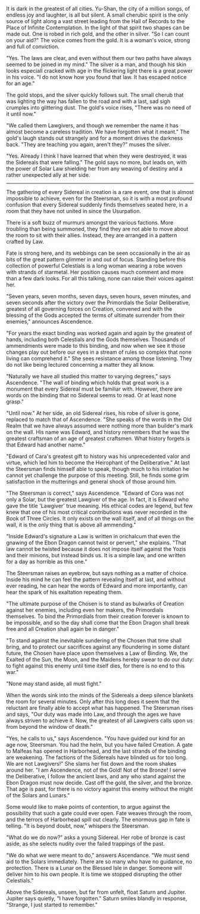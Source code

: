 It is dark in the greatest of all cities. Yu-Shan, the city of a million songs, of endless joy and laughter, is all but silent. A small cherubic spirit is the only source of light along a vast street leading from the Hall of Records to the Place of Infinite Contemplation. In the light of that spirit two shapes can be made out. One is robed in rich gold, and the other in silver. "So I can count on your aid?" The voice comes from the gold. It is a woman's voice, strong and full of conviction.

"Yes. The laws are clear, and even without them our two paths have always seemed to be joined in my mind." The silver is a man, and though his skin looks especiall cracked with age in the flickering light there is a great power in his voice. "I do not know how you found that law. It has escaped notice for an age."

The gold stops, and the silver quickly follows suit. The small cherub that was lighting the way has fallen to the road and with a last, sad sigh crumples into glittering dust. The gold's voice rises, "There was no need of it until now."

"We called them Lawgivers, and though we remember the name it has almost become a careless tradition. We have forgotten what it meant." The gold's laugh stands out strangely and for a moment drives the darkness back. "They are teaching you again, aren't they?" muses the silver.

"Yes. Already I think I have learned that when they were destroyed, it was the Sidereals that were falling." The gold says no more, but leads on, with the power of Solar Law shielding her from any weaving of destiny and a rather unexpected ally at her side.

---

The gathering of every Sidereal in creation is a rare event, one that is almost impossible to achieve, even for the Steersman, so it is with a most profound confusion that every Sidereal suddenly finds themselves seated here, in a room that they have not united in since the Usurpation.

There is a soft buzz of murmurs amongst the various factions. More troubling than being summoned, they find they are not able to move about the room to sit with their allies. Instead, they are arranged in a pattern crafted by Law.

Fate is strong here, and its webbings can be seen occasionally in the air as bits of the great pattern glimmer in and out of focus. Standing before this collection of powerful Celestials is a long woman wearing a robe woven with strands of starmetal. Her position causes much comment and more than a few dark looks. For all this talking, none can raise their voices against her.

"Seven years, seven months, seven days, seven hours, seven minutes, and seven seconds after the victory over the Primordials the Solar Deliberative, greatest of all governing forces on Creation, convened and with the blessing of the Gods accepted the terms of ultimate surrender from their enemies," announces Ascendence.

"For years the exact binding was worked again and again by the greatest of hands, including both Celestials and the Gods themselves. Thousands of ammendments were made to this binding, and now when we see it those changes play out before our eyes in a stream of rules so complex that none living can comprehend it." She sees resistance among those listening. They do not like being lectured concerning a matter they all know.

"Naturally we have all studied this matter to varying degrees," says Ascendence. "The wall of binding which holds that great work is a monument that every Sidereal must be familiar with. However, there are words on the binding that no Sidereal seems to read. Or at least none grasp."

"Until now." At her side, an old Sidereal rises, his robe of silver is gone, replaced to match that of Ascendence. "She speaks of the words in the Old Realm that we have always assumed were nothing more than builder's mark on the wall. His name was Edward, and history remembers that he was the greatest craftsman of an age of greatest craftsmen. What history forgets is that Edward had another name."

"Edward of Cara's greatest gift to history was his unprecedented valor and virtue, which led him to become the Heirophant of the Deliberative." At last the Steersman finds himself able to speak, though much to his irritation he cannot yet challenge the purpose of this meeting. Still, he finds some grim satisfaction in the mutterings and general shock of those around him.

"The Steersman is correct," says Ascendence. "Edward of Cora was not only a Solar, but the greatest Lawgiver of the age. In fact, it is Edward who gave the title 'Lawgiver' true meaning. His ethical codes are legend, but few knew that one of his most critical contributions was never recorded in the Book of Three Circles. It only exists on the wall itself, and of all things on the wall, it is the only thing that is above all ammending."

"Inside Edward's signature a Law is written in orichalcum that even the gnawing of the Ebon Dragon cannot twist or pervert," she explains. "That law cannot be twisted because it does not impose itself against the Yozis and their minions, but instead binds us. It is a simple law, and one written for a day as horrible as this one."

The Steersman raises an eyebrow, but says nothing as a matter of choice. Inside his mind he can feel the pattern revealing itself at last, and without ever reading, he can hear the words of Edward and more importantly, can hear the spark of his exaltation repeating them.

"The ultimate purpose of the Chosen is to stand as bulwarks of Creation against her enemies, including even her makers, the Primordials themselves. To bind the Primordials from their creation forever is known to be impossible, and so the day shall come that the Ebon Dragon shall break free and all Creation shall again be in danger."

"To stand against the inevitable sundering of the Chosen that time shall bring, and to protect our sacrifices against any floundering in some distant future, the Chosen have place upon themselves a Law of Binding. We, the Exalted of the Sun, the Moon, and the Maidens hereby swear to do our duty: to fight against this enemy until time itself dies, for there is no end to this war."

"None may stand aside, all must fight."

When the words sink into the minds of the Sidereals a deep silence blankets the room for several minutes. Only after this long does it seem that the reluctant are finally able to accept what has happened. The Steersman rises and says, "Our duty was made into Law, and through the ages we have always striven to achieve it. Now, the greatest of all Lawgivers calls upon us from beyond the window of death."

"Yes, he calls to us," says Ascendence. "You have guided our kind for an age now, Steersman. You had the helm, but you have failed Creation. A gate to Malfeas has opened in Harborhead, and the last strands of the binding are weakening. The factions of the Sidereals have blinded us for too long. We are not Lawgivers!" She slams her fist down and the room shakes around her. "I am Ascendence, not of the Gold! Not of the Bronze! I serve the Deliberative, I follow the ancient laws, and any who stand against the Ebon Dragon must now decide. Cast off the gold, the silver, and the bronze. That age is past, for there is no victory against this enemy without the might of the Solars and Lunars."

Some would like to make points of contention, to argue against the possibility that such a gate could ever open. Fate weaves through the room, and the terrors of Harborhead spill out clearly. The enormous gap in fate is telling. "It is beyond doubt, now," whispers the Steersman.

"What do we do now?" asks a young Sidereal. Her robe of bronze is cast aside, as she selects nudity over the failed trappings of the past.

"We do what we were meant to do," answers Ascendance. "We must send aid to the Solars immediately. There are so many who have no guidance, no protection. There is a Lunar on the Blessed Isle in danger. Someone will deliver him to his own people. It is time we stopped disrupting the other Celestials."

Above the Sidereals, unseen, but far from unfelt, float Saturn and Jupiter. Jupiter says quietly, "I have forgotten." Saturn smiles blandly in response, "Strange, I just started to remember."